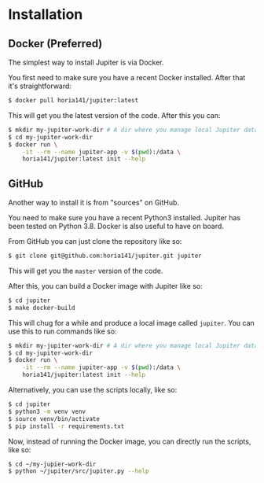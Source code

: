 # Installation

## Docker (Preferred)

The simplest way to install Jupiter is via Docker.

You first need to make sure you have a recent Docker installed. After that it's straightforward:

```bash
$ docker pull horia141/jupiter:latest
```

This will get you the latest version of the code. After this you can:

```bash
$ mkdir my-jupiter-work-dir # A dir where you manage local Jupiter data.
$ cd my-jupiter-work-dir
$ docker run \
    -it --rm --name jupiter-app -v $(pwd):/data \
    horia141/jupiter:latest init --help
```

## GitHub

Another way to install it is from "sources" on GitHub.

You need to make sure you have a recent Python3 installed. Jupiter has been tested on Python 3.8. Docker is also
useful to have on board.

From GitHub you can just clone the repository like so:

```bash
$ git clone git@github.com:horia141/jupiter.git jupiter
```

This will get you the `master` version of the code.

After this, you can build a Docker image with Jupiter like so:

```bash
$ cd jupiter
$ make docker-build
```

This will chug for a while and produce a local image called `jupiter`. You can use this to run commands like so:

```bash
$ mkdir my-jupiter-work-dir # A dir where you manage local Jupiter data.
$ cd my-jupiter-work-dir
$ docker run \
    -it --rm --name jupiter-app -v $(pwd):/data \
    horia141/jupiter:latest init --help
```

Alternatively, you can use the scripts locally, like so:

```bash
$ cd jupiter
$ python3 -m venv venv
$ source venv/bin/activate
$ pip install -r requirements.txt
```

Now, instead of running the Docker image, you can directly run the scripts, like so:

```bash
$ cd ~/my-jupier-work-dir
$ python ~/jupiter/src/jupiter.py --help
```

